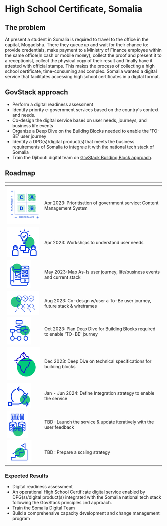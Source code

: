 # High School Certificate, Somalia

## The problem

At present a student in Somalia is required to travel to the office in the capital, Mogadishu. There they queue up and wait for their chance to: provide credentials, make payment to a Ministry of Finance employee within the same office(In cash or mobile money), collect the proof and present it to a receptionist, collect the physical copy of their result and finally have it attested with official stamps. This makes the process of collecting a high school certificate, time-consuming and complex. Somalia wanted a digital service that facilitates accessing high school certificates in a digital format.&#x20;

## GovStack approach

* Perform a digital readiness assessment
* Identify priority e-government services based on the country's context and needs.
* Co-design the digital service based on user needs, journeys, and business life events
* Organize a Deep Dive on the Building Blocks needed to enable the 'TO-BE' user journey
* Identify a DPG(s)/digital product(s) that meets the business requirements of Somalia to integrate it with the national tech stack of Somalia
* Train the Djibouti digital team on [GovStack Building Block approach](https://govstack.gitbook.io/implementation-playbook/govstack-implementation-playbook/2-description/building-block-approach).

## Roadmap

<table><thead><tr><th width="105"></th><th></th></tr></thead><tbody><tr><td><img src="../../.gitbook/assets/Screenshot_2023-03-28_170152-removebg-preview.png" alt=""></td><td>Apr 2023: Prioritisation of government service: Content Management System</td></tr><tr><td><img src="../../.gitbook/assets/image (7) (1).png" alt=""></td><td>Apr 2023: Workshops to understand user needs</td></tr><tr><td><img src="../../.gitbook/assets/image (11) (1).png" alt=""></td><td>May 2023: Map As-Is user journey, life/business events and current stack</td></tr><tr><td><img src="../../.gitbook/assets/image (16) (1).png" alt=""></td><td>Aug 2023: Co-design w/user a To-Be user journey, future stack &#x26; wireframes</td></tr><tr><td><img src="../../.gitbook/assets/image (8) (1).png" alt=""></td><td>Oct 2023: Plan Deep Dive for Building Blocks required to enable 'TO-BE' journey</td></tr><tr><td><img src="../../.gitbook/assets/Untitled design (16).png" alt=""></td><td>Dec 2023: Deep Dive on technical specifications for building blocks</td></tr><tr><td><img src="../../.gitbook/assets/image (9) (1).png" alt=""></td><td>Jan - Jun 2024: Define Integration strategy to enable the service</td></tr><tr><td><img src="../../.gitbook/assets/image (14) (1).png" alt=""></td><td>TBD : Launch the service &#x26; update iteratively with the user feedback</td></tr><tr><td><img src="../../.gitbook/assets/image (13) (1).png" alt=""></td><td>TBD : Prepare a scaling strategy</td></tr></tbody></table>

### Expected Results

* Digital readiness assessment&#x20;
* An operational High School Certificate digital service enabled by DPG(s)/digital product(s) integrated with the Somalia national tech stack following the GovStack principles and approach.
* Train the Somalia Digital Team&#x20;
* Build a comprehensive capacity development and change management program
